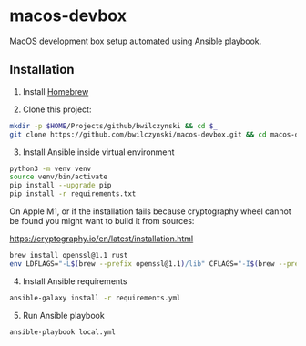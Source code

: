 # macos-devbox

MacOS development box setup automated using Ansible playbook.

## Installation

1. Install [Homebrew](https://brew.sh/)

2. Clone this project:

```sh
mkdir -p $HOME/Projects/github/bwilczynski && cd $_
git clone https://github.com/bwilczynski/macos-devbox.git && cd macos-devbox
```

3. Install Ansible inside virtual environment

```sh
python3 -m venv venv
source venv/bin/activate
pip install --upgrade pip
pip install -r requirements.txt
```

On Apple M1, or if the installation fails because cryptography wheel cannot be found you might want to build it from sources:

https://cryptography.io/en/latest/installation.html

```sh
brew install openssl@1.1 rust
env LDFLAGS="-L$(brew --prefix openssl@1.1)/lib" CFLAGS="-I$(brew --prefix openssl@1.1)/include" pip install -r requirements.txt
```

4. Install Ansible requirements

```sh
ansible-galaxy install -r requirements.yml
```

5. Run Ansible playbook

```sh
ansible-playbook local.yml
```
